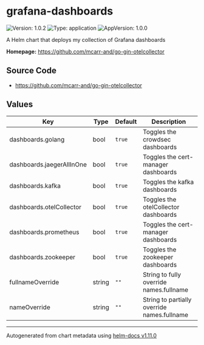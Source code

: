 # grafana-dashboards

![Version: 1.0.2](https://img.shields.io/badge/Version-1.0.2-informational?style=flat-square) ![Type: application](https://img.shields.io/badge/Type-application-informational?style=flat-square) ![AppVersion: 1.0.0](https://img.shields.io/badge/AppVersion-1.0.0-informational?style=flat-square)

A Helm chart that deploys my collection of Grafana dashboards

**Homepage:** <https://github.com/mcarr-and/go-gin-otelcollector>

## Source Code

* <https://github.com/mcarr-and/go-gin-otelcollector>

## Values

| Key | Type | Default | Description |
|-----|------|---------|-------------|
| dashboards.golang | bool | `true` | Toggles the crowdsec dashboards |
| dashboards.jaegerAllInOne | bool | `true` | Toggles the cert-manager dashboards |
| dashboards.kafka | bool | `true` | Toggles the kafka dashboards |
| dashboards.otelCollector | bool | `true` | Toggles the otelCollector dashboards |
| dashboards.prometheus | bool | `true` | Toggles the cert-manager dashboards |
| dashboards.zookeeper | bool | `true` | Toggles the zookeeper dashboards |
| fullnameOverride | string | `""` | String to fully override names.fullname |
| nameOverride | string | `""` | String to partially override names.fullname |

----------------------------------------------
Autogenerated from chart metadata using [helm-docs v1.11.0](https://github.com/norwoodj/helm-docs/releases/v1.11.0)
